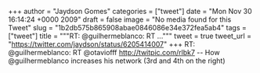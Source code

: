 
+++
author = "Jaydson Gomes"
categories = ["tweet"]
date = "Mon Nov 30 16:14:24 +0000 2009"
draft = false
image = "No media found for this Tweet"
slug = "1b2db575b865908abae0846086e34e372fea5ab4"
tags = ["tweet"]
title = """RT: @guilhermeblanco: RT ..."""
tweet = true
tweet_url = "https://twitter.com/jaydson/status/6205414007"
+++
RT: @guilhermeblanco: RT @otaviofff http://twitpic.com/rlbk7 -- How @guilhermeblanco increases his network (3rd and 4th on the right)
